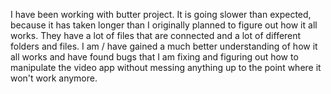 I have been working with butter project. It is going slower than expected, because it has taken longer than I originally planned to figure out how it all works. They have a lot of files that are connected and a lot of different folders and files. I am / have gained a much better understanding of how it all works and have found bugs that I am fixing and figuring out how to manipulate the video app without messing anything up to the point where it won't work anymore. 

